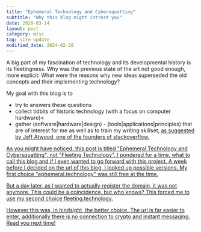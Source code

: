 ```yaml
---
title: "Ephemeral Technology and Cybersquatting"
subtitle: "Why this blog might intrest you"
date: 2020-03-14
layout: post
category: misc
tag: site-update
modified_date: 2024-02-28
---
```



A big part of my fascination of technology and its developmental history is its fleetingness.
Why was the previous state of the art not good enough, more explicit:
What were  the reasons why new ideas superseded the old concepts and their implementing technology?

My goal with this blog is to
- try to answers these questions
- collect tidbits of historic technology (with a focus on computer hardware)<
- gather (software|hardware|design) - (tools|applications|principles) that are of interest for me
as well as to train my writing skillset, <a href="https://blog.codinghorror.com/how-to-write-without-writing/" rel="noopener noreferrer" target="_blank">as suggested by Jeff Atwood, one of the founders of stackoverflow.


As you might have noticed, this post is titled "Ephemeral Technology and Cybersquatting", not "Fleeting Technology".
I pondered for a time, what to call this blog and if I even wanted to go forward with this project. 
A week before I decided on the url of this blog, I looked up possible versions. My first choice "ephemeral.technology" was still free at the time.

But a day later, as I wanted to actually register the domain, it was not anymore.
This could be a coincidence, but who knows?
This forced me to use my second choice fleeting.technology. 


However this was, in hindsight, the better choice.
The url is far easier to enter, additionally there is no connection to crypto and instant messaging.
Read you next time!